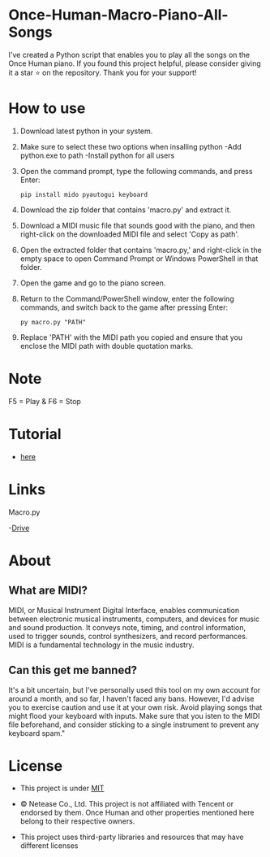 # Once-Human-Macro-Piano-All-Songs

I've created a Python script that enables you to play all the songs on the Once Human piano. If you found this project helpful, please consider giving it a star ⭐ on the repository. Thank you for your support!
# How to use

1. Download latest python in your system.
2. Make sure to select these two options when insalling python -Add python.exe to path  -Install python for all users
3. Open the command prompt, type the following commands, and press Enter:
   
     ```
   pip install mido pyautogui keyboard
    ```
     
5. Download the zip folder that contains 'macro.py' and extract it.
6. Download a MIDI music file that sounds good with the piano, and then right-click on the downloaded MIDI file and select 'Copy as path'.
7. Open the extracted folder that contains 'macro.py,' and right-click in the empty space to open Command Prompt or Windows PowerShell in that folder.
8. Open the game and go to the piano screen.
9. Return to the Command/PowerShell window, enter the following commands, and switch back to the game after pressing Enter:
    ```
   py macro.py "PATH" 
     ```
10. Replace 'PATH' with the MIDI path you copied and ensure that you enclose the MIDI path with double quotation marks.

# Note

  F5 = Play & F6 = Stop

# Tutorial
 - [here]()

# Links
 
  Macro.py
     
 -[Drive](https://drive.google.com/file/d/1kmQaSt1cyYy0Mx4r0_dhsSSDZJwVIreX/view?usp=drive_link)

# About

  ## What are MIDI?
   
   MIDI, or Musical Instrument Digital Interface, enables communication between electronic musical instruments, computers, and devices for music and sound production. It conveys note, timing, and control information, used to trigger sounds, control 
 synthesizers, and record performances. MIDI is a fundamental technology in the music industry.

  ## Can this get me banned?

   It's a bit uncertain, but I've personally used this tool on my own account for around a month, and so far, I haven't faced any bans. However, I'd advise you to exercise caution and use it at your own risk. Avoid playing songs that might flood your keyboard with 
 inputs. Make sure that you isten to the MIDI file beforehand, and consider sticking to a single instrument to prevent any keyboard spam."


# License

 - This project is under [MIT](https://github.com/Myinx/Once-Human-Macro-Piano-All-Songs/blob/main/LICENSE)
    
  - © Netease Co., Ltd. This project is not affiliated with Tencent or endorsed by them. Once Human and other properties mentioned here belong to their respective owners.
    
  - This project uses third-party libraries and resources that may have different licenses


